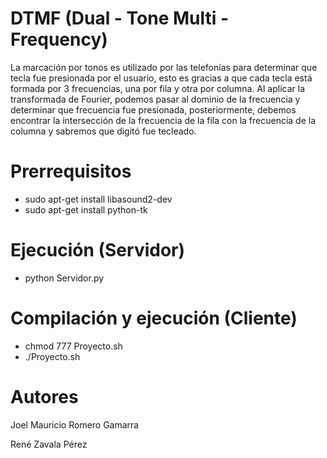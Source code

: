 # DTMF (Dual - Tone Multi - Frequency)

La marcación por tonos es utilizado por las telefonías para determinar que tecla fue presionada por el usuario, esto es gracias a que cada tecla está formada por 3 frecuencias, una por fila y otra por columna. Al aplicar la transformada de Fourier, podemos pasar al dominio de la frecuencia y determinar que frecuencia fue presionada, posteriormente, debemos encontrar la intersección de la frecuencia de la fila con la frecuencia de la columna y sabremos que digitó fue tecleado.

# Prerrequisitos

- sudo apt-get install libasound2-dev
- sudo apt-get install python-tk

# Ejecución (Servidor)

- python Servidor.py

# Compilación y ejecución (Cliente)

- chmod 777 Proyecto.sh
- ./Proyecto.sh

# Autores

Joel Mauricio Romero Gamarra

René Zavala Pérez
